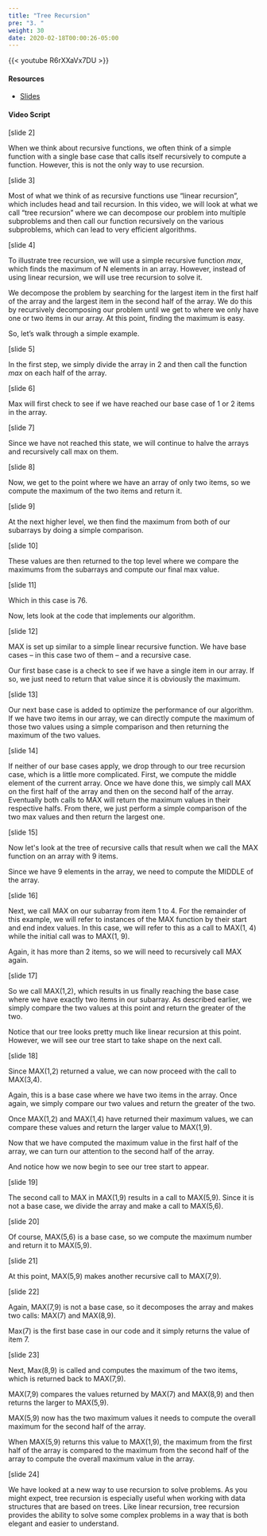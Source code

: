 ```yaml
---
title: "Tree Recursion"
pre: "3. "
weight: 30
date: 2020-02-18T00:00:26-05:00
---
```


{{< youtube R6rXXaVx7DU >}}

#### Resources

* [Slides](/3-cc310/06-recursion/03-tree-recursion-slides.pptx)

#### Video Script

[slide 2]

When we think about recursive functions, we often think of a simple function
with a single base case that calls itself recursively to compute a function.
However, this is not the only way to use recursion.

[slide 3]

Most of what we think of as recursive functions use “linear recursion”, which
includes head and tail recursion. In this video, we will look at what we call
“tree recursion” where we can decompose our problem into multiple subproblems
and then call our function recursively on the various subproblems, which can
lead to very efficient algorithms.

[slide 4]

To illustrate tree recursion, we will use a simple recursive function *max*,
which finds the maximum of N elements in an array. However, instead of using
linear recursion, we will use tree recursion to solve it.

We decompose the problem by searching for the largest item in the first half of
the array and the largest item in the second half of the array. We do this by
recursively decomposing our problem until we get to where we only have one or
two items in our array. At this point, finding the maximum is easy.

So, let’s walk through a simple example.

[slide 5]

In the first step, we simply divide the array in 2 and then call the function
*max* on each half of the array.

[slide 6]

Max will first check to see if we have reached our base case of 1 or 2 items in
the array.

[slide 7]

Since we have not reached this state, we will continue to halve the arrays and
recursively call max on them.

[slide 8]

Now, we get to the point where we have an array of only two items, so we compute
the maximum of the two items and return it.

[slide 9]

At the next higher level, we then find the maximum from both of our subarrays by
doing a simple comparison.

[slide 10]

These values are then returned to the top level where we compare the maximums
from the subarrays and compute our final max value.

[slide 11]

Which in this case is 76.

Now, lets look at the code that implements our algorithm.

[slide 12]

MAX is set up similar to a simple linear recursive function. We have base cases
– in this case two of them – and a recursive case.

Our first base case is a check to see if we have a single item in our array. If
so, we just need to return that value since it is obviously the maximum.

[slide 13]

Our next base case is added to optimize the performance of our algorithm. If we
have two items in our array, we can directly compute the maximum of those two
values using a simple comparison and then returning the maximum of the two
values.

[slide 14]

If neither of our base cases apply, we drop through to our tree recursion case,
which is a little more complicated. First, we compute the middle element of the
current array. Once we have done this, we simply call MAX on the first half of
the array and then on the second half of the array. Eventually both calls to MAX
will return the maximum values in their respective halfs. From there, we just
perform a simple comparison of the two max values and then return the largest
one.

[slide 15]

Now let's look at the tree of recursive calls that result when we call the MAX
function on an array with 9 items.

Since we have 9 elements in the array, we need to compute the MIDDLE of the
array.

[slide 16]

Next, we call MAX on our subarray from item 1 to 4. For the remainder of this
example, we will refer to instances of the MAX function by their start and end
index values. In this case, we will refer to this as a call to MAX(1, 4) while
the initial call was to MAX(1, 9).

Again, it has more than 2 items, so we will need to recursively call MAX again.

[slide 17]

So we call MAX(1,2), which results in us finally reaching the base case where we
have exactly two items in our subarray. As described earlier, we simply compare
the two values at this point and return the greater of the two.

Notice that our tree looks pretty much like linear recursion at this point.
However, we will see our tree start to take shape on the next call.

[slide 18]

Since MAX(1,2) returned a value, we can now proceed with the call to MAX(3,4).

Again, this is a base case where we have two items in the array. Once again, we
simply compare our two values and return the greater of the two.

Once MAX(1,2) and MAX(1,4) have returned their maximum values, we can compare
these values and return the larger value to MAX(1,9).

Now that we have computed the maximum value in the first half of the array, we
can turn our attention to the second half of the array.

And notice how we now begin to see our tree start to appear.

[slide 19]

The second call to MAX in MAX(1,9) results in a call to MAX(5,9). Since it is
not a base case, we divide the array and make a call to MAX(5,6).

[slide 20]

Of course, MAX(5,6) is a base case, so we compute the maximum number and return
it to MAX(5,9).

[slide 21]

At this point, MAX(5,9) makes another recursive call to MAX(7,9).

[slide 22]

Again, MAX(7,9) is not a base case, so it decomposes the array and makes two
calls: MAX(7) and MAX(8,9).

Max(7) is the first base case in our code and it simply returns the value of
item 7.

[slide 23]

Next, Max(8,9) is called and computes the maximum of the two items, which is
returned back to MAX(7,9).

MAX(7,9) compares the values returned by MAX(7) and MAX(8,9) and then returns
the larger to MAX(5,9).

MAX(5,9) now has the two maximum values it needs to compute the overall maximum
for the second half of the array.

When MAX(5,9) returns this value to MAX(1,9), the maximum from the first half of
the array is compared to the maximum from the second half of the array to
compute the overall maximum value in the array.

[slide 24]

We have looked at a new way to use recursion to solve problems. As you might
expect, tree recursion is especially useful when working with data structures
that are based on trees. Like linear recursion, tree recursion provides the
ability to solve some complex problems in a way that is both elegant and easier
to understand.
